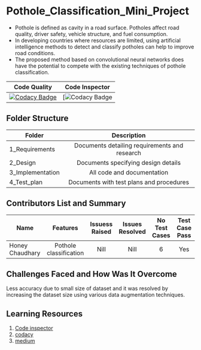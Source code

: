 # Pothole_Classification_Mini_Project
- Pothole is defined as cavity in a road surface. Potholes affect road  quality,  driver  safety,  vehicle  structure,  and  fuel  consumption.
- In developing countries where resources are limited, using artificial intelligence methods to detect and classify potholes can help to improve road conditions. 
- The proposed method based on convolutional neural networks does have the potential to compete with the existing techniques of pothole classification.


| Code Quality        | Code Inspector        | 
| ------------- |:-------------:| 
| [![Codacy Badge](https://app.codacy.com/project/badge/Grade/96c116a42a654f62995a2391bce6b7a9)](https://www.codacy.com/gh/honey-16hc/Mini_Project/dashboard?utm_source=github.com&amp;utm_medium=referral&amp;utm_content=honey-16hc/Mini_Project&amp;utm_campaign=Badge_Grade)    |[![Codacy Badge](https://www.code-inspector.com/project/26185/score/svg)   |

## Folder Structure
| Folder        |      Description         | 
| ------------- |:-------------:| 
| 1_Requirements    | Documents detailing requirements and research | 
| 2_Design    | 	Documents specifying design details | 
| 3_Implementation    | All code and documentation      |   
| 4_Test_plan    |Documents with test plans and procedures |

## Contributors List and Summary
| Name        |      Features         |    Issuess Raised         |    Issues Resolved         |    No Test Cases         |    Test Case Pass         | 
| ------------- |:-------------:| :-------------:| :-------------:| :-------------:| :-------------:| 
| Honey Chaudhary    | Pothole classification | Nill | Nill | 6 | Yes |

## Challenges Faced and How Was It Overcome
Less accuracy due to small size of dataset and it was resolved by increasing the dataset size using various data augmentation techniques.

## Learning Resources
1. [Code inspector](https://frontend.code-inspector.com/)
2. [codacy](https://app.codacy.com/)
3. [medium](https://medium.com/)
